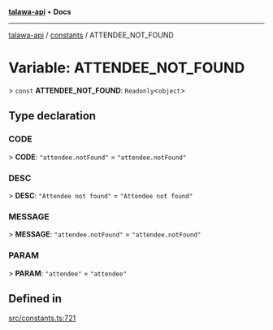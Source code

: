 [**talawa-api**](../../README.md) • **Docs**

***

[talawa-api](../../modules.md) / [constants](../README.md) / ATTENDEE\_NOT\_FOUND

# Variable: ATTENDEE\_NOT\_FOUND

\> `const` **ATTENDEE\_NOT\_FOUND**: `Readonly`\<`object`\>

## Type declaration

### CODE

\> **CODE**: `"attendee.notFound"` = `"attendee.notFound"`

### DESC

\> **DESC**: `"Attendee not found"` = `"Attendee not found"`

### MESSAGE

\> **MESSAGE**: `"attendee.notFound"` = `"attendee.notFound"`

### PARAM

\> **PARAM**: `"attendee"` = `"attendee"`

## Defined in

[src/constants.ts:721](https://github.com/PalisadoesFoundation/talawa-api/blob/a6e7ac91b581c9109559657faf0f934f3eb41fe7/src/constants.ts#L721)
